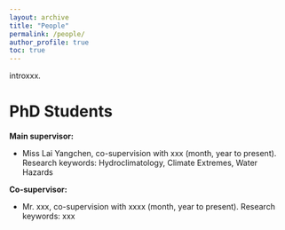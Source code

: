 ```yaml
---
layout: archive
title: "People"
permalink: /people/
author_profile: true
toc: true
---
```


introxxx.


# PhD Students
<b>Main supervisor:</b>
* Miss Lai Yangchen, co-supervision with xxx (month, year to present). 
      Research keywords: Hydroclimatology, Climate Extremes, Water Hazards

<b>Co-supervisor:</b>
* Mr. xxx, co-supervision with xxxx (month, year to present). 
      Research keywords: xxx
